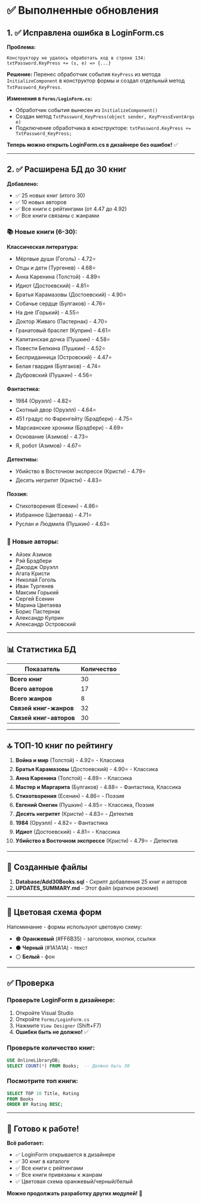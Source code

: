 # ✅ Выполненные обновления

## 1. ✅ Исправлена ошибка в LoginForm.cs

**Проблема:**
```
Конструктору не удалось обработать код в строке 134: txtPassword.KeyPress += (s, e) => {...}
```

**Решение:**
Перенес обработчик события `KeyPress` из метода `InitializeComponent` в конструктор формы и создал отдельный метод `TxtPassword_KeyPress`.

**Изменения в `Forms/LoginForm.cs`:**
- Обработчик события вынесен из `InitializeComponent()`
- Создан метод `TxtPassword_KeyPress(object sender, KeyPressEventArgs e)`
- Подключение обработчика в конструкторе: `txtPassword.KeyPress += TxtPassword_KeyPress;`

**Теперь можно открыть LoginForm.cs в дизайнере без ошибок!** ✅

---

## 2. ✅ Расширена БД до 30 книг

**Добавлено:**
- ✅ 25 новых книг (итого 30)
- ✅ 10 новых авторов
- ✅ Все книги с рейтингами (от 4.47 до 4.92)
- ✅ Все книги связаны с жанрами

### 📚 Новые книги (6-30):

**Классическая литература:**
- Мёртвые души (Гоголь) - 4.72⭐
- Отцы и дети (Тургенев) - 4.68⭐
- Анна Каренина (Толстой) - 4.89⭐
- Идиот (Достоевский) - 4.81⭐
- Братья Карамазовы (Достоевский) - 4.90⭐
- Собачье сердце (Булгаков) - 4.76⭐
- На дне (Горький) - 4.55⭐
- Доктор Живаго (Пастернак) - 4.70⭐
- Гранатовый браслет (Куприн) - 4.61⭐
- Капитанская дочка (Пушкин) - 4.58⭐
- Повести Белкина (Пушкин) - 4.52⭐
- Бесприданница (Островский) - 4.47⭐
- Белая гвардия (Булгаков) - 4.74⭐
- Дубровский (Пушкин) - 4.56⭐

**Фантастика:**
- 1984 (Оруэлл) - 4.82⭐
- Скотный двор (Оруэлл) - 4.64⭐
- 451 градус по Фаренгейту (Брэдбери) - 4.75⭐
- Марсианские хроники (Брэдбери) - 4.69⭐
- Основание (Азимов) - 4.73⭐
- Я, робот (Азимов) - 4.67⭐

**Детективы:**
- Убийство в Восточном экспрессе (Кристи) - 4.79⭐
- Десять негритят (Кристи) - 4.83⭐

**Поэзия:**
- Стихотворения (Есенин) - 4.86⭐
- Избранное (Цветаева) - 4.71⭐
- Руслан и Людмила (Пушкин) - 4.63⭐

### 👥 Новые авторы:
- Айзек Азимов
- Рэй Брэдбери
- Джордж Оруэлл
- Агата Кристи
- Николай Гоголь
- Иван Тургенев
- Максим Горький
- Сергей Есенин
- Марина Цветаева
- Борис Пастернак
- Александр Куприн
- Александр Островский

---

## 📊 Статистика БД

| Показатель | Количество |
|-----------|------------|
| **Всего книг** | 30 |
| **Всего авторов** | 17 |
| **Всего жанров** | 8 |
| **Связей книг-жанров** | 32 |
| **Связей книг-авторов** | 30 |

---

## 🔝 ТОП-10 книг по рейтингу

1. **Война и мир** (Толстой) - 4.92⭐ - Классика
2. **Братья Карамазовы** (Достоевский) - 4.90⭐ - Классика
3. **Анна Каренина** (Толстой) - 4.89⭐ - Классика
4. **Мастер и Маргарита** (Булгаков) - 4.88⭐ - Фантастика, Классика
5. **Стихотворения** (Есенин) - 4.86⭐ - Поэзия
6. **Евгений Онегин** (Пушкин) - 4.85⭐ - Классика, Поэзия
7. **Десять негритят** (Кристи) - 4.83⭐ - Детектив
8. **1984** (Оруэлл) - 4.82⭐ - Фантастика
9. **Идиот** (Достоевский) - 4.81⭐ - Классика
10. **Убийство в Восточном экспрессе** (Кристи) - 4.79⭐ - Детектив

---

## 📝 Созданные файлы

1. **Database/Add30Books.sql** - Скрипт добавления 25 книг и авторов
2. **UPDATES_SUMMARY.md** - Этот файл (краткое резюме)

---

## 🎨 Цветовая схема форм

Напоминание - формы используют цветовую схему:
- 🟠 **Оранжевый** (#FF6B35) - заголовки, кнопки, ссылки
- ⚫ **Черный** (#1A1A1A) - текст
- ⚪ **Белый** - фон

---

## ✅ Проверка

### Проверьте LoginForm в дизайнере:
1. Откройте Visual Studio
2. Откройте `Forms/LoginForm.cs`
3. Нажмите `View Designer` (Shift+F7)
4. **Ошибки быть не должно!** ✅

### Проверьте количество книг:
```sql
USE OnlineLibraryDB;
SELECT COUNT(*) FROM Books;  -- Должно быть 30
```

### Посмотрите топ книги:
```sql
SELECT TOP 10 Title, Rating 
FROM Books 
ORDER BY Rating DESC;
```

---

## 🚀 Готово к работе!

**Всё работает:**
- ✅ LoginForm открывается в дизайнере
- ✅ 30 книг в каталоге
- ✅ Все книги с рейтингами
- ✅ Все книги привязаны к жанрам
- ✅ Цветовая схема оранжевый/черный/белый

**Можно продолжать разработку других модулей!** 🎉

